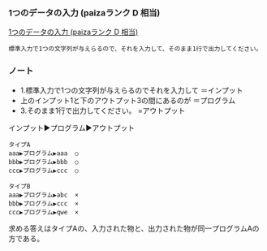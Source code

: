 ### 1つのデータの入力 (paizaランク D 相当)

[1つのデータの入力 (paizaランク D 相当)](https://paiza.jp/works/mondai/stdin/stdin_1?language_uid=ruby)

```
標準入力で1つの文字列が与えらるので、それを入力して、そのまま1行で出力してください。
```

### ノート

- 1.標準入力で1つの文字列が与えらるのでそれを入力して  ＝インプット
- 上のインプット1と下のアウトプット3の間にあるのが     ＝プログラム
- 3.そのまま1行で出力してください。                  =アウトプット

インプット▶プログラム▶アウトプット
```
タイプA
aaa▶プログラム▶aaa  ○
bbb▶プログラム▶bbb  ○
ccc▶プログラム▶ccc  ○
```

```
タイプB
aaa▶プログラム▶abc  ×
bbb▶プログラム▶ccc  ×
ccc▶プログラム▶qwe  ×
```

求める答えはタイプAの、入力された物と、出力された物が同一プログラムAの方である。